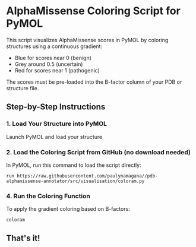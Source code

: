 # AlphaMissense Coloring Script for PyMOL
This script visualizes AlphaMissense scores in PyMOL by coloring structures using a continuous gradient:

- Blue for scores near 0 (benign)
- Grey around 0.5 (uncertain)
- Red for scores near 1 (pathogenic)

The scores must be pre-loaded into the B-factor column of your PDB or structure file.


## Step-by-Step Instructions

### 1. Load Your Structure into PyMOL
Launch PyMOL and load your structure


### 2. Load the Coloring Script from GitHub (no download needed)
In PyMOL, run this command to load the script directly:

```
run https://raw.githubusercontent.com/paulynamagana//pdb-alphamissense-annotator/src/visualisation/coloram.py
```

### 4. Run the Coloring Function
To apply the gradient coloring based on B-factors:

```
coloram
```

## That's it!
